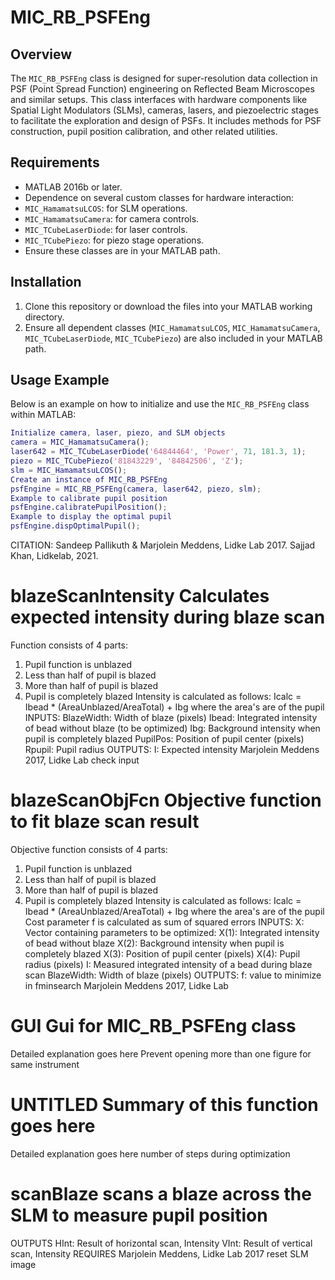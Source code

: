 # MIC_RB_PSFEng
## Overview
The `MIC_RB_PSFEng` class is designed for super-resolution data collection in PSF (Point Spread Function) engineering on Reflected Beam Microscopes and similar setups. This class interfaces with hardware components like Spatial Light Modulators (SLMs), cameras, lasers, and piezoelectric stages to facilitate the exploration and design of PSFs. It includes methods for PSF construction, pupil position calibration, and other related utilities.
## Requirements
- MATLAB 2016b or later.
- Dependence on several custom classes for hardware interaction:
- `MIC_HamamatsuLCOS`: for SLM operations.
- `MIC_HamamatsuCamera`: for camera controls.
- `MIC_TCubeLaserDiode`: for laser controls.
- `MIC_TCubePiezo`: for piezo stage operations.
- Ensure these classes are in your MATLAB path.
## Installation
1. Clone this repository or download the files into your MATLAB working directory.
2. Ensure all dependent classes (`MIC_HamamatsuLCOS`, `MIC_HamamatsuCamera`, `MIC_TCubeLaserDiode`, `MIC_TCubePiezo`) are also included in your MATLAB path.
## Usage Example
Below is an example on how to initialize and use the `MIC_RB_PSFEng` class within MATLAB:
```matlab
Initialize camera, laser, piezo, and SLM objects
camera = MIC_HamamatsuCamera();
laser642 = MIC_TCubeLaserDiode('64844464', 'Power', 71, 181.3, 1);
piezo = MIC_TCubePiezo('81843229', '84842506', 'Z');
slm = MIC_HamamatsuLCOS();
Create an instance of MIC_RB_PSFEng
psfEngine = MIC_RB_PSFEng(camera, laser642, piezo, slm);
Example to calibrate pupil position
psfEngine.calibratePupilPosition();
Example to display the optimal pupil
psfEngine.dispOptimalPupil();
```
CITATION: Sandeep Pallikuth & Marjolein Meddens, Lidke Lab 2017.
Sajjad Khan, Lidkelab, 2021.
# blazeScanIntensity Calculates expected intensity during blaze scan
Function consists of 4 parts:
1. Pupil function is unblazed
2. Less than half of pupil is blazed
3. More than half of pupil is blazed
4. Pupil is completely blazed
Intensity is calculated as follows:
Icalc = Ibead * (AreaUnblazed/AreaTotal) + Ibg
where the area's are of the pupil
INPUTS:
BlazeWidth: Width of blaze (pixels)
Ibead:      Integrated intensity of bead without blaze (to be
optimized)
Ibg:        Background intensity when pupil is completely blazed
PupilPos:   Position of pupil center (pixels)
Rpupil:     Pupil radius
OUTPUTS:
I:          Expected intensity
Marjolein Meddens 2017, Lidke Lab
check input
# blazeScanObjFcn Objective function to fit blaze scan result
Objective function consists of 4 parts:
1. Pupil function is unblazed
2. Less than half of pupil is blazed
3. More than half of pupil is blazed
4. Pupil is completely blazed
Intensity is calculated as follows:
Icalc = Ibead * (AreaUnblazed/AreaTotal) + Ibg
where the area's are of the pupil
Cost parameter f is calculated as sum of squared errors
INPUTS:
X:          Vector containing parameters to be optimized:
X(1):   Integrated intensity of bead without blaze
X(2):   Background intensity when pupil is completely blazed
X(3):   Position of pupil center (pixels)
X(4):   Pupil radius (pixels)
I:          Measured integrated intensity of a bead during blaze scan
BlazeWidth: Width of blaze (pixels)
OUTPUTS:
f:          value to minimize in fminsearch
Marjolein Meddens 2017, Lidke Lab
# GUI Gui for MIC_RB_PSFEng class
Detailed explanation goes here
Prevent opening more than one figure for same instrument
# UNTITLED Summary of this function goes here
Detailed explanation goes here
number of steps during optimization
# scanBlaze scans a blaze across the SLM to measure pupil position
OUTPUTS
HInt:   Result of horizontal scan, Intensity
VInt:   Result of vertical scan, Intensity
REQUIRES
Marjolein Meddens, Lidke Lab 2017
reset SLM image
